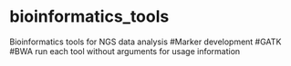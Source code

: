 # bioinformatics_tools
Bioinformatics tools for NGS data analysis
#Marker development
#GATK
#BWA
run each tool without arguments for usage information
